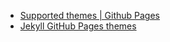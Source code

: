 - [Supported themes | Github Pages](https://pages.github.com/themes/)
- [Jekyll GitHub Pages themes](https://jekyllthemes.io/github-pages-themes)
